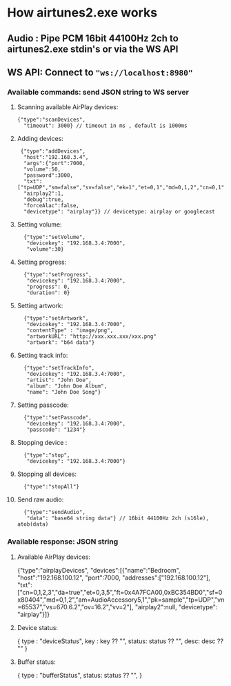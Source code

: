 # How airtunes2.exe works

## **Audio : Pipe PCM 16bit 44100Hz 2ch to airtunes2.exe stdin's or via the WS API**

## **WS API: Connect to ```"ws://localhost:8980"```**

### **Available commands: send JSON string to WS server**

1. Scanning available AirPlay devices:

       {"type":"scanDevices",
         "timeout": 3000} // timeout in ms , default is 1000ms

2. Adding devices:

        {"type":"addDevices",
         "host":"192.168.3.4",
         "args":{"port":7000,
         "volume":50,
         "password":3000,
         "txt":["tp=UDP","sm=false","sv=false","ek=1","et=0,1","md=0,1,2","cn=0,1","ch=2","ss=16","sr=44100","pw=false","vn=3","txtvers=1"],
         "airplay2":1,
         "debug":true,
         "forceAlac":false,
         "devicetype": "airplay"}} // devicetype: airplay or googlecast

3. Setting volume:

         {"type":"setVolume",
          "devicekey": "192.168.3.4:7000",
          "volume":30}

4. Setting progress:

         {"type":"setProgress",
          "devicekey": "192.168.3.4:7000",
          "progress": 0,
          "duration": 0}

5. Setting artwork:

         {"type":"setArtwork",
          "devicekey": "192.168.3.4:7000",
          "contentType" : "image/png",
          "artworkURL": "http://xxx.xxx.xxx/xxx.png"
          "artwork": "b64 data"}

6. Setting track info:

         {"type":"setTrackInfo",
          "devicekey": "192.168.3.4:7000",
          "artist": "John Doe",
          "album": "John Doe Album",
          "name": "John Doe Song"}

7. Setting passcode:

         {"type":"setPasscode",
          "devicekey": "192.168.3.4:7000",
          "passcode": "1234"}

8. Stopping device :

         {"type":"stop",
          "devicekey": "192.168.3.4:7000"}


9. Stopping all devices:

         {"type":"stopAll"}

9. Send raw audio:

         {"type":"sendAudio",
          "data": "base64 string data"} // 16bit 44100Hz 2ch (s16le), atob(data)

### **Available response: JSON string**

1. Available AirPlay devices:

    {"type":"airplayDevices",
    "devices":[{"name":"Bedroom",
    "host":"192.168.100.12",
    "port":7000,
    "addresses":["192.168.100.12"],
    "txt":["cn=0,1,2,3","da=true","et=0,3,5","ft=0x4A7FCA00,0xBC354BD0","sf=0x80404","md=0,1,2","am=AudioAccessory5,1","pk=sample","tp=UDP","vn=65537","vs=670.6.2","ov=16.2","vv=2"],
    "airplay2":null,
    "devicetype": "airplay"}]}

2. Device status:

      {
        type : "deviceStatus",
        key : key ?? "",
        status: status ?? "",
        desc: desc ?? ""
    }

3. Buffer status:

    {
        type : "bufferStatus",
        status: status ?? "",
    }
     